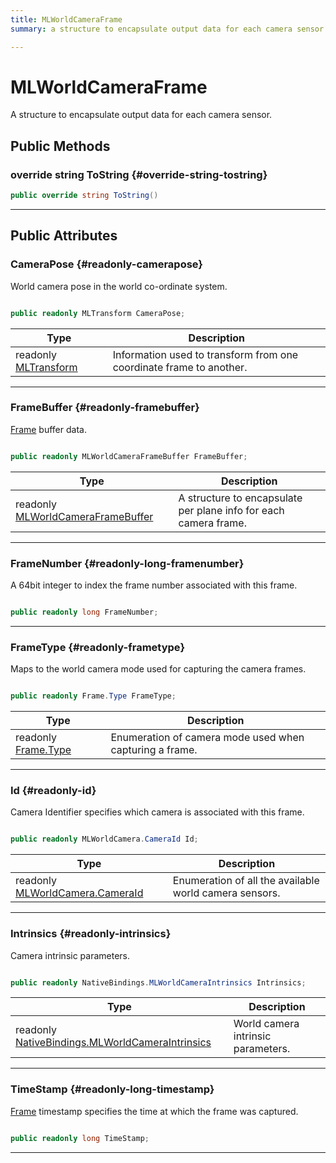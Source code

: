 ```yaml
---
title: MLWorldCameraFrame
summary: a structure to encapsulate output data for each camera sensor. 

---
```


# MLWorldCameraFrame




A structure to encapsulate output data for each camera sensor.   





## Public Methods

### override string ToString {#override-string-tostring}

```csharp
public override string ToString()
```






-----------

## Public Attributes

### CameraPose {#readonly-camerapose}

World camera pose in the world co-ordinate system. 

```csharp

public readonly MLTransform CameraPose;

```

| Type | Description  | 
|--|--|
| readonly [MLTransform](/versioned_docs/version-22-Mar-2023/unity-api/api/UnityEngine.XR.MagicLeap.Native/MagicLeapNativeBindings/UnityEngine.XR.MagicLeap.Native.MagicLeapNativeBindings.MLTransform.md) | Information used to transform from one coordinate frame to another.  |





-----------

### FrameBuffer {#readonly-framebuffer}

[Frame](/versioned_docs/version-22-Mar-2023/unity-api/api/UnityEngine.XR.MagicLeap/MLWorldCamera/Frame/UnityEngine.XR.MagicLeap.MLWorldCamera.Frame.md) buffer data. 

```csharp

public readonly MLWorldCameraFrameBuffer FrameBuffer;

```

| Type | Description  | 
|--|--|
| readonly [MLWorldCameraFrameBuffer](/versioned_docs/version-22-Mar-2023/unity-api/api/UnityEngine.XR.MagicLeap/MLWorldCamera/NativeBindings/UnityEngine.XR.MagicLeap.MLWorldCamera.NativeBindings.MLWorldCameraFrameBuffer.md) | A structure to encapsulate per plane info for each camera frame.  |





-----------

### FrameNumber {#readonly-long-framenumber}

A 64bit integer to index the frame number associated with this frame. 

```csharp

public readonly long FrameNumber;

```






-----------

### FrameType {#readonly-frametype}

Maps to the world camera mode used for capturing the camera frames. 

```csharp

public readonly Frame.Type FrameType;

```

| Type | Description  | 
|--|--|
| readonly [Frame.Type](/versioned_docs/version-22-Mar-2023/unity-api/api/UnityEngine.XR.MagicLeap/MLWorldCamera/Frame/UnityEngine.XR.MagicLeap.MLWorldCamera.Frame.md#enums-type) | Enumeration of camera mode used when capturing a frame.  |





-----------

### Id {#readonly-id}

Camera Identifier specifies which camera is associated with this frame. 

```csharp

public readonly MLWorldCamera.CameraId Id;

```

| Type | Description  | 
|--|--|
| readonly [MLWorldCamera.CameraId](/versioned_docs/version-22-Mar-2023/unity-api/api/UnityEngine.XR.MagicLeap/MLWorldCamera/UnityEngine.XR.MagicLeap.MLWorldCamera.md#enums-cameraid) | Enumeration of all the available world camera sensors.  |





-----------

### Intrinsics {#readonly-intrinsics}

Camera intrinsic parameters. 

```csharp

public readonly NativeBindings.MLWorldCameraIntrinsics Intrinsics;

```

| Type | Description  | 
|--|--|
| readonly [NativeBindings.MLWorldCameraIntrinsics](/versioned_docs/version-22-Mar-2023/unity-api/api/UnityEngine.XR.MagicLeap/MLWorldCamera/NativeBindings/UnityEngine.XR.MagicLeap.MLWorldCamera.NativeBindings.MLWorldCameraIntrinsics.md) | World camera intrinsic parameters.  |





-----------

### TimeStamp {#readonly-long-timestamp}

[Frame](/versioned_docs/version-22-Mar-2023/unity-api/api/UnityEngine.XR.MagicLeap/MLWorldCamera/Frame/UnityEngine.XR.MagicLeap.MLWorldCamera.Frame.md) timestamp specifies the time at which the frame was captured. 

```csharp

public readonly long TimeStamp;

```






-----------


